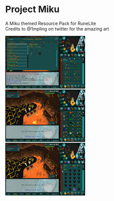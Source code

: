 # Project Miku
A Miku themed Resource Pack for RuneLite
<br>
Credits to @1mpling on twitter for the amazing art
<br>

<img src="https://raw.githubusercontent.com/haffywaffy/Project-Miku/main/Screenshots/1.png" width=50%>
<br>
<img src="https://raw.githubusercontent.com/haffywaffy/Project-Miku/main/Screenshots/2.png" width=50%>
<br>
<img src="https://raw.githubusercontent.com/haffywaffy/Project-Miku/main/Screenshots/3.png" width=50%>
